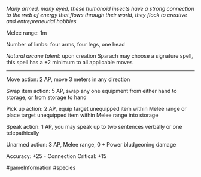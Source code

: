 *Many armed, many eyed, these humanoid insects have a strong connection to the web of energy that flows through their world, they flock to creative and entrepreneurial hobbies*

Melee range: 1m

Number of limbs: four arms, four legs, one head

*Natural arcane talent:* upon creation Sparach may choose a signature spell, this spell has a +2 minimum to all applicable moves

---

Move action: 2 AP, move 3 meters in any direction

Swap item action: 5 AP, swap any one equipment from either hand to storage, or from storage to hand

Pick up action: 2 AP, equip target unequipped item within Melee range or place target unequipped item within Melee range into storage

Speak action: 1 AP, you may speak up to two sentences verbally or one telepathically

Unarmed action: 3 AP, Melee range, 0 + Power bludgeoning damage

Accuracy: +25 - Connection
Critical: +15

#gameInformation #species